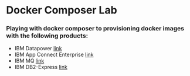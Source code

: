 # Docker Composer Lab

### Playing with docker composer to provisioning docker images with the following products:

- IBM Datapower [link](https://hub.docker.com/r/ibmcom/datapower/)
- IBM App Connect Enterprise [link](https://hub.docker.com/r/ibmcom/ace/)
- IBM MQ [link](https://hub.docker.com/r/ibmcom/mq/)
- IBM DB2-Express [link](https://hub.docker.com/r/ibmcom/db2express-c/)

